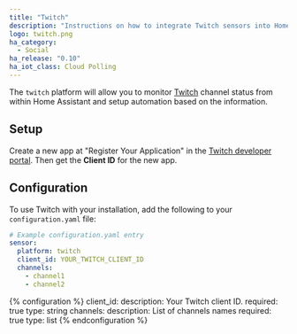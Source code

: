 ```yaml
---
title: "Twitch"
description: "Instructions on how to integrate Twitch sensors into Home Assistant."
logo: twitch.png
ha_category:
  - Social
ha_release: "0.10"
ha_iot_class: Cloud Polling
---
```


The `twitch` platform will allow you to monitor [Twitch](https://www.twitch.tv/) channel status from within Home Assistant and setup automation based on the information.

## Setup

Create a new app at "Register Your Application" in the [Twitch developer portal](https://glass.twitch.tv/console/apps). Then get the **Client ID** for the new app.

## Configuration

To use Twitch with your installation, add the following to your `configuration.yaml` file:

```yaml
# Example configuration.yaml entry
sensor:
  platform: twitch
  client_id: YOUR_TWITCH_CLIENT_ID
  channels:
    - channel1
    - channel2
```

{% configuration %}
client_id:
  description: Your Twitch client ID.
  required: true
  type: string
channels:
  description: List of channels names
  required: true
  type: list
{% endconfiguration %}

